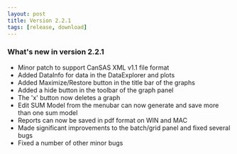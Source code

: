 ```yaml
---
layout: post
title: Version 2.2.1
tags: [release, download]
---
```


### What's new in version 2.2.1

*   Minor patch to support CanSAS XML v1.1 file format
*   Added DataInfo for data in the DataExplorer and plots
*   Added Maximize/Restore button in the title bar of the graphs
*   Added a hide button in the toolbar of the graph panel
*   The 'x' button now deletes a graph
*   Edit SUM Model from the menubar can now generate and save more than one sum model
*   Reports can now be saved in pdf format on WIN and MAC
*   Made significant improvements to the batch/grid panel and fixed several bugs
*   Fixed a number of other minor bugs
